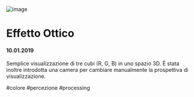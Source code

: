 ![image](https://github.com/KeremTurkyilmaz/TypeMismatchSketches/blob/master/Effetto%20Ottico/image/EffettoOttico.png)

# Effetto Ottico

#### 10.01.2019

Semplice visualizzazione di tre cubi (R, G, B) in uno spazio 3D. È stata inoltre introdotta una camera per cambiare manualmente la prospettiva di visualizzazione.

\#colore \#percezione \#processing

